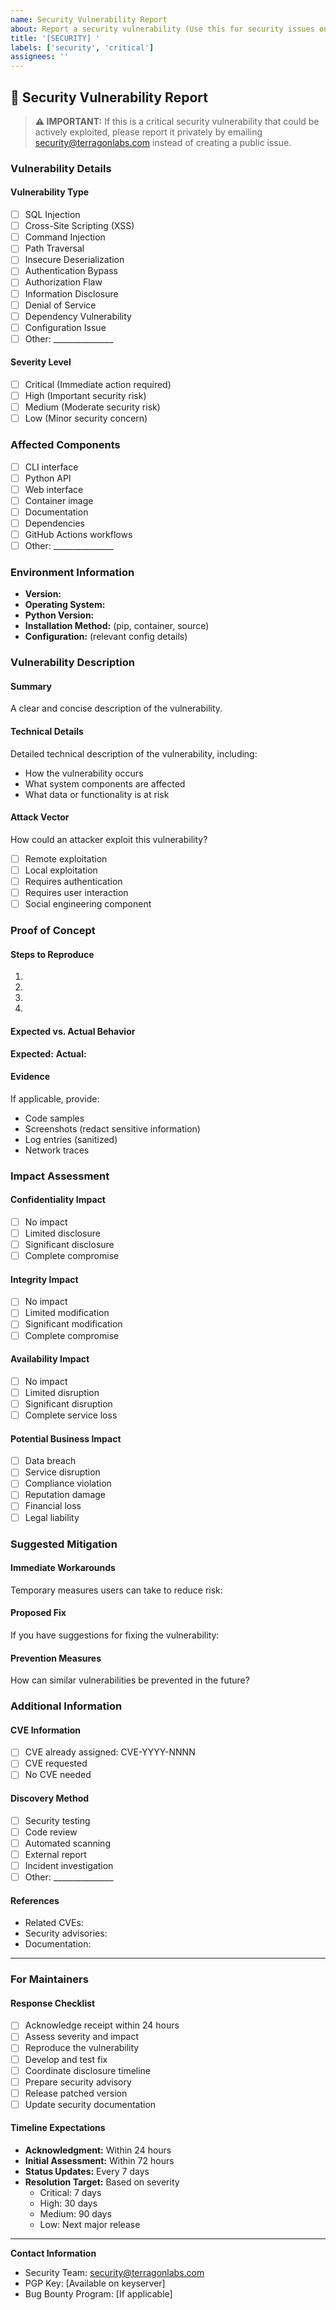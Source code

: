 ```yaml
---
name: Security Vulnerability Report
about: Report a security vulnerability (Use this for security issues only)
title: '[SECURITY] '
labels: ['security', 'critical']
assignees: ''
---
```


## 🚨 Security Vulnerability Report

> **⚠️ IMPORTANT:** If this is a critical security vulnerability that could be actively exploited, please report it privately by emailing security@terragonlabs.com instead of creating a public issue.

### Vulnerability Details

#### Vulnerability Type
- [ ] SQL Injection
- [ ] Cross-Site Scripting (XSS)
- [ ] Command Injection
- [ ] Path Traversal
- [ ] Insecure Deserialization
- [ ] Authentication Bypass
- [ ] Authorization Flaw
- [ ] Information Disclosure
- [ ] Denial of Service
- [ ] Dependency Vulnerability
- [ ] Configuration Issue
- [ ] Other: _______________

#### Severity Level
- [ ] Critical (Immediate action required)
- [ ] High (Important security risk)
- [ ] Medium (Moderate security risk)
- [ ] Low (Minor security concern)

### Affected Components
- [ ] CLI interface
- [ ] Python API
- [ ] Web interface
- [ ] Container image
- [ ] Documentation
- [ ] Dependencies
- [ ] GitHub Actions workflows
- [ ] Other: _______________

### Environment Information
- **Version:** 
- **Operating System:** 
- **Python Version:** 
- **Installation Method:** (pip, container, source)
- **Configuration:** (relevant config details)

### Vulnerability Description

#### Summary
A clear and concise description of the vulnerability.

#### Technical Details
Detailed technical description of the vulnerability, including:
- How the vulnerability occurs
- What system components are affected
- What data or functionality is at risk

#### Attack Vector
How could an attacker exploit this vulnerability?
- [ ] Remote exploitation
- [ ] Local exploitation
- [ ] Requires authentication
- [ ] Requires user interaction
- [ ] Social engineering component

### Proof of Concept

#### Steps to Reproduce
1. 
2. 
3. 
4. 

#### Expected vs. Actual Behavior
**Expected:** 
**Actual:** 

#### Evidence
If applicable, provide:
- Code samples
- Screenshots (redact sensitive information)
- Log entries (sanitized)
- Network traces

### Impact Assessment

#### Confidentiality Impact
- [ ] No impact
- [ ] Limited disclosure
- [ ] Significant disclosure
- [ ] Complete compromise

#### Integrity Impact  
- [ ] No impact
- [ ] Limited modification
- [ ] Significant modification
- [ ] Complete compromise

#### Availability Impact
- [ ] No impact
- [ ] Limited disruption
- [ ] Significant disruption
- [ ] Complete service loss

#### Potential Business Impact
- [ ] Data breach
- [ ] Service disruption
- [ ] Compliance violation  
- [ ] Reputation damage
- [ ] Financial loss
- [ ] Legal liability

### Suggested Mitigation

#### Immediate Workarounds
Temporary measures users can take to reduce risk:

#### Proposed Fix
If you have suggestions for fixing the vulnerability:

#### Prevention Measures
How can similar vulnerabilities be prevented in the future?

### Additional Information

#### CVE Information
- [ ] CVE already assigned: CVE-YYYY-NNNN
- [ ] CVE requested
- [ ] No CVE needed

#### Discovery Method
- [ ] Security testing
- [ ] Code review
- [ ] Automated scanning
- [ ] External report
- [ ] Incident investigation
- [ ] Other: _______________

#### References
- Related CVEs:
- Security advisories:
- Documentation:

---

### For Maintainers

#### Response Checklist
- [ ] Acknowledge receipt within 24 hours
- [ ] Assess severity and impact
- [ ] Reproduce the vulnerability
- [ ] Develop and test fix
- [ ] Coordinate disclosure timeline
- [ ] Prepare security advisory
- [ ] Release patched version
- [ ] Update security documentation

#### Timeline Expectations
- **Acknowledgment:** Within 24 hours
- **Initial Assessment:** Within 72 hours  
- **Status Updates:** Every 7 days
- **Resolution Target:** Based on severity
  - Critical: 7 days
  - High: 30 days
  - Medium: 90 days
  - Low: Next major release

---

**Contact Information**
- Security Team: security@terragonlabs.com
- PGP Key: [Available on keyserver]
- Bug Bounty Program: [If applicable]